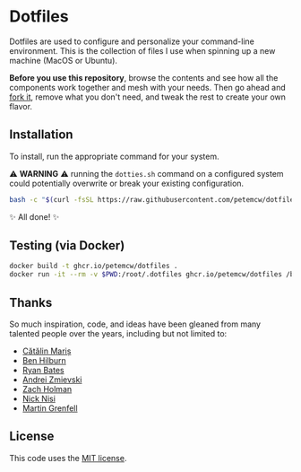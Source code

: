 # Dotfiles

Dotfiles are used to configure and personalize your command-line environment. This is the collection of files I use when spinning up a new machine (MacOS or Ubuntu).

**Before you use this repository**, browse the contents and see how all the components work together and mesh with your needs. Then go ahead and [fork it](https://github.com/petemcw/dotfiles/fork), remove what you don't need, and tweak the rest to create your own flavor.

## Installation

To install, run the appropriate command for your system.

:warning: **WARNING** :warning: running the `dotties.sh` command on a configured system could potentially overwrite or break your existing configuration.

```bash
bash -c "$(curl -fsSL https://raw.githubusercontent.com/petemcw/dotfiles/master/dotties.sh)"
```

:sparkles: All done! :sparkles:

## Testing (via Docker)

```bash
docker build -t ghcr.io/petemcw/dotfiles .
docker run -it --rm -v $PWD:/root/.dotfiles ghcr.io/petemcw/dotfiles /bin/bash -c "/home/linuxbrew/.dotfiles/dotties.sh"
```

## Thanks

So much inspiration, code, and ideas have been gleaned from many talented people over the years, including but not limited to:

* [Cătălin Mariș](https://github.com/alrra)
* [Ben Hilburn](https://github.com/bhilburn)
* [Ryan Bates](https://github.com/ryanb)
* [Andrei Zmievski](https://github.com/andreiz)
* [Zach Holman](https://github.com/holman)
* [Nick Nisi](https://github.com/nicknisi)
* [Martin Grenfell](https://github.com/scrooloose)

## License

This code uses the [MIT license](https://github.com/petemcw/dotfiles/blob/master/LICENSE).
